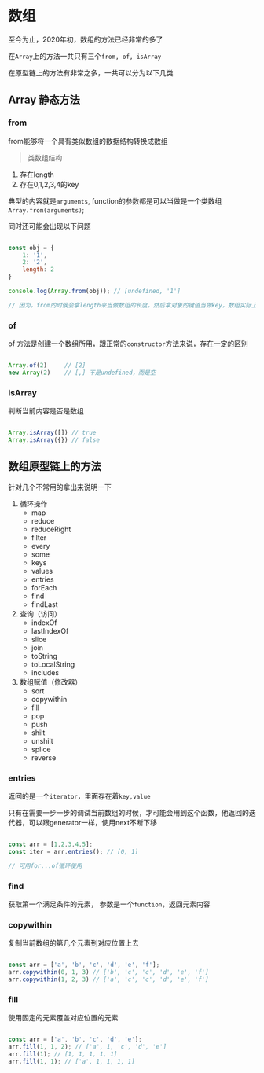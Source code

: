 # 数组

至今为止，2020年初，数组的方法已经非常的多了

在`Array`上的方法一共只有三个`from, of, isArray`

在原型链上的方法有非常之多，一共可以分为以下几类

## Array 静态方法

### from

from能够将一个具有类似数组的数据结构转换成数组

> 类数组结构

1. 存在length
2. 存在0,1,2,3,4的key

典型的内容就是`arguments`, function的参数都是可以当做是一个类数组`Array.from(arguments)`;

同时还可能会出现以下问题

```javascript

const obj = {
    1: '1',
    2: '2',
    length: 2
}

console.log(Array.from(obj)); // [undefined, '1']

// 因为，from的时候会拿length来当做数组的长度，然后拿对象的键值当做key，数组实际上是的key都是0，1，2，3，4等等
```

### of

of 方法是创建一个数组所用，跟正常的`constructor`方法来说，存在一定的区别

``` javascript

Array.of(2)     // [2]
new Array(2)    // [,] 不是undefined，而是空

```

### isArray

判断当前内容是否是数组

``` javascript

Array.isArray([]) // true
Array.isArray({}) // false

```

## 数组原型链上的方法

针对几个不常用的拿出来说明一下

1. 循环操作
    - map
    - reduce
    - reduceRight
    - filter
    - every
    - some
    - keys
    - values
    - entries
    - forEach
    - find
    - findLast
2. 查询（访问）
    - indexOf
    - lastIndexOf
    - slice
    - join
    - toString
    - toLocalString
    - includes
3. 数组赋值（修改器）
    - sort
    - copywithin
    - fill
    - pop
    - push
    - shilt
    - unshilt
    - splice
    - reverse


### entries

返回的是一个`iterator`，里面存在着`key,value`

只有在需要一步一步的调试当前数组的时候，才可能会用到这个函数，他返回的迭代器，可以跟generator一样，使用next不断下移

``` javascript

const arr = [1,2,3,4,5];
const iter = arr.entries(); // [0, 1]

// 可用for...of循环使用

```

### find

获取第一个满足条件的元素， 参数是一个`function`，返回元素内容

### copywithin

复制当前数组的第几个元素到对应位置上去

``` javascript

const arr = ['a', 'b', 'c', 'd', 'e', 'f'];
arr.copywithin(0, 1, 3) // ['b', 'c', 'c', 'd', 'e', 'f']
arr.copywithin(1, 2, 3) // ['a', 'c', 'c', 'd', 'e', 'f']
```

### fill

使用固定的元素覆盖对应位置的元素

```javascript

const arr = ['a', 'b', 'c', 'd', 'e'];
arr.fill(1, 1, 2); // ['a', 1, 'c', 'd', 'e']
arr.fill(1); // [1, 1, 1, 1, 1]
arr.fill(1, 1); // ['a', 1, 1, 1, 1]

```